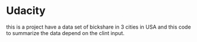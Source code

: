 # Udacity
this is a project have a data set of bickshare in 3 cities in USA 
and this code to summarize the data depend on the clint input. 

